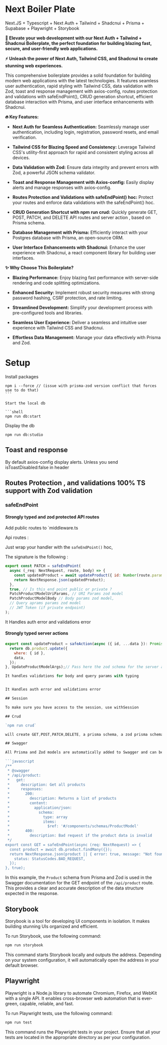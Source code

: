 # Next Boiler Plate

Next.JS + Typescript + Next Auth + Tailwind + Shadcnui + Prisma + Supabase + Playwright + Storybook

**🚀 Elevate your web development with our Next Auth + Tailwind + Shadcnui Boilerplate, the perfect foundation for building blazing fast, secure, and user-friendly web applications.**

**⚡️ Unleash the power of Next Auth, Tailwind CSS, and Shadcnui to create stunning web experiences.**

This comprehensive boilerplate provides a solid foundation for building modern web applications with the latest technologies. It features seamless user authentication, rapid styling with Tailwind CSS, data validation with Zod, toast and response management with axios-config, routes protection and validations with safeEndPoint(), CRUD generation shortcut, efficient database interaction with Prisma, and user interface enhancements with Shadcnui.

**🔥 Key Features:**

- **Next Auth for Seamless Authentication:** Seamlessly manage user authentication, including login, registration, password resets, and email verification.

- **Tailwind CSS for Blazing Speed and Consistency:** Leverage Tailwind CSS's utility-first approach for rapid and consistent styling across all devices.

- **Data Validation with Zod:** Ensure data integrity and prevent errors with Zod, a powerful JSON schema validator.

- **Toast and Response Management with Axios-config:** Easily display alerts and manage responses with axios-config.

- **Routes Protection and Validations with safeEndPoint() hoc:** Protect your routes and enforce data validations with the safeEndPoint() hoc.

- **CRUD Generation Shortcut with npm run crud:** Quickly generate GET, POST, PATCH, and DELETE API routes and server action , based on Prisma schema.

- **Database Management with Prisma:** Efficiently interact with your Postgres database with Prisma, an open-source ORM.

- **User Interface Enhancements with Shadcnui:** Enhance the user experience with Shadcnui, a react component library for building user interfaces.

**✨ Why Choose This Boilerplate?**

- **Blazing Performance:** Enjoy blazing fast performance with server-side rendering and code splitting optimizations.

- **Enhanced Security:** Implement robust security measures with strong password hashing, CSRF protection, and rate limiting.

- **Streamlined Development:** Simplify your development process with pre-configured tools and libraries.

- **Seamless User Experience:** Deliver a seamless and intuitive user experience with Tailwind CSS and Shadcnui.

- **Effortless Data Management:** Manage your data effectively with Prisma and Zod.

# Setup

Install packages

````shell
npm i --force // (issue with prisma-zod version conflict that forces use to do that)
```

Start the local db

```shell
npm run db:start
````

Display the db

```shell
npm run db:studio
```

## Toast and response

By default axios-config display alerts. Unless you send isToastDisabled:false in header

## Routes Protection , and validations 100% TS support with Zod validation

### safeEndPoint

#### Strongly typed and zod protected API routes

Add public routes to `middleware.ts

Api routes :

Just wrap your handler with the `safeEndPoint()` hoc,

The signature is the following :

```javascript
export const PATCH = safeEndPoint(
  async (_req: NextRequest, route, body) => {
    const updatedProduct = await updateProduct({ id: Number(route.params.id), ...body });
    return NextResponse.json(updatedProduct);
  },
  true, // Is this end point public or private ?
  PatchProductModelUriParams, // URI Params zod model
  PatchProductModelBody // Body params zod model,
  // Query aprams params zod model
  // JWT Token (if private endpoint)
);
```

It Handles auth error and validations error

#### Strongly typed server actions

````javascript
export const updateProduct = safeAction(async ({ id, ...data }): Promise<Product> => {
  return db.product.update({
    where: { id },
    data,
  });
}, UpdateProductModelArgs);// Pass here the zod schema for the server action

It handles validations for body and query params with typing


It Handles auth error and validations error

## Session

To make sure you have access to the session, use withSession

## Crud

`npm run crud`

will create GET,POST,PATCH,DELETE, a prisma schema, a zod prisma schema.

## Swagger

All Prisma and Zod models are automatically added to Swagger and can be used as JS Doc above the endpoint. Here is an example from `route.ts`:

```javascript
/**
 * @swagger
 * /api/product:
 *   get:
 *     description: Get all products
 *     responses:
 *       200:
 *         description: Returns a list of products
 *         content:
 *           application/json:
 *             schema:
 *               type: array
 *               items:
 *                 $ref: '#/components/schemas/ProductModel'
 *       400:
 *         description: Bad request if the product data is invalid
 */
export const GET = safeEndPoint(async (req: NextRequest) => {
  const product = await db.product.findMany({});
  return NextResponse.json(product || { error: true, message: "Not found" }, {
    status: StatusCodes.BAD_REQUEST,
  });
}, true);
````

In this example, the `Product` schema from Prisma and Zod is used in the Swagger documentation for the GET endpoint of the `/api/product` route. This provides a clear and accurate description of the data structure expected in the response.

## Storybook

Storybook is a tool for developing UI components in isolation. It makes building stunning UIs organized and efficient.

To run Storybook, use the following command:

```bash
npm run storybook
```

This command starts Storybook locally and outputs the address. Depending on your system configuration, it will automatically open the address in your default browser.

## Playwright

Playwright is a Node.js library to automate Chromium, Firefox, and WebKit with a single API. It enables cross-browser web automation that is ever-green, capable, reliable, and fast.

To run Playwright tests, use the following command:

```bash
npm run test
```

This command runs the Playwright tests in your project. Ensure that all your tests are located in the appropriate directory as per your configuration.

